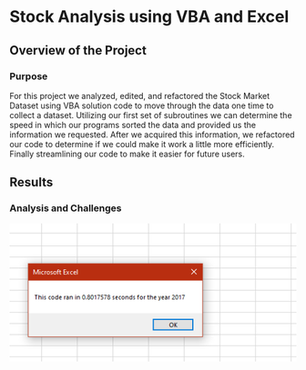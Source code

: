 # Stock Analysis using VBA and Excel

## Overview of the Project
### Purpose
For this project we analyzed, edited, and refactored the Stock Market Dataset using VBA solution code to move through the data one time to collect a dataset. Utilizing our first set of subroutines we can determine the speed in which our programs sorted the data and provided us the information we requested. After we acquired this information, we refactored our code to determine if we could make it work a little more efficiently. Finally streamlining our code to make it easier for future users.
## Results
### Analysis and Challenges
![OGC_17.png](/resources2/OGC_17.PNG)
